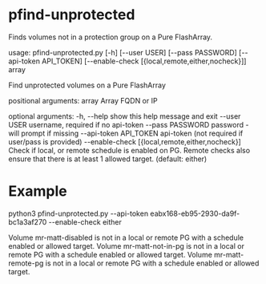 # pfind-unprotected
Finds volumes not in a protection group on a Pure FlashArray.


usage: pfind-unprotected.py [-h] [--user USER] [--pass PASSWORD]
                            [--api-token API_TOKEN]
                            [--enable-check [{local,remote,either,nocheck}]]
                            array

Find unprotected volumes on a Pure FlashArray

positional arguments:
  array                 Array FQDN or IP

optional arguments:
  -h, --help            show this help message and exit
  --user USER           username, required if no api-token
  --pass PASSWORD       password - will prompt if missing
  --api-token API_TOKEN
                        api-token (not required if user/pass is provided)
  --enable-check [{local,remote,either,nocheck}]
                        Check if local, or remote schedule is enabled on PG.
                        Remote checks also ensure that there is at least 1
                        allowed target. (default: either)


# Example

python3 pfind-unprotected.py --api-token eabx168-eb95-2930-da9f-bc1a3af270 --enable-check either 

Volume mr-matt-disabled is not in a local or remote PG with a schedule enabled or allowed target.
Volume mr-matt-not-in-pg is not in a local or remote PG with a schedule enabled or allowed target.
Volume mr-matt-remote-pg is not in a local or remote PG with a schedule enabled or allowed target.
